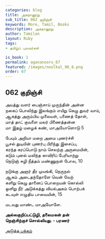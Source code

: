 ```yaml
---
categories: blog
title: அகநானூறு 
sub_title: 062 குறிஞ்சி
keywords: More, Tamil, Books
description: அகநானூறு 
author: Tamilan
layout: Ruby
tags:
- தமிழ்ப் புலவர்கள் 

is_book: 1
permalink: agananooru_67
featured: /images/noolkal_96_6.png
order: 67
---
```



## 062 குறிஞ்சி

அயத்து வளர் பைஞ்சாய் முருந்தின் அன்ன  
நகைப் பொலிந்து இலங்கும் எயிறு கெழு துவர் வாய்,  
ஆகத்து அரும்பிய முலையள், பணைத் தோள்,  
மாத் தாட் குவளை மலர் பிணைத்தன்ன  
மா இதழ் மழைக் கண், மாஅயோளொடு 5

பேயும் அறியா மறை அமை புணர்ச்சி  
பூசல் துடியின் புணர்பு பிரிந்து இசைப்ப,  
கரந்த கரப்பொடு நாம் செலற்கு அருமையின்,  
கடும் புனல் மலிந்த காவிரிப் பேரியாற்று  
நெடுஞ் சுழி நீத்தம் மண்ணுநள் போல, 10

நடுங்கு அஞர் தீர முயங்கி, நெருநல்  
ஆகம் அடைதந்தோளே வென் வேற்  
களிறு கெழு தானைப் பொறையன் கொல்லி  
ஒளிறு நீர் அடுக்கத்து வியல்அகம் பொற்பக்  
கடவுள் எழுதிய பாவையின், 15

மடவது மாண்ட மாஅயோளே.

**அல்லகுறிப்பட்டுழி, தலைமகன் தன்  
நெஞ்சிற்குச் சொல்லியது. - பரணர்**

[அடுத்த பக்கம்](agananooru_68)